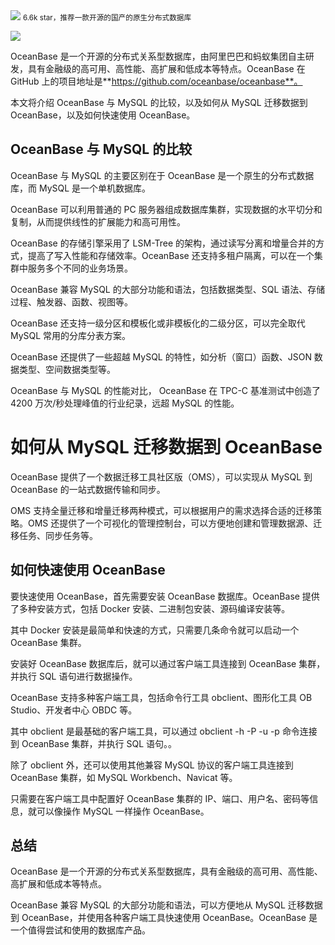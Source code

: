 <img src="/assets/image/240114-oceanbase-1.png" style="max-width: 70%; height: auto;">
<small>6.6k star，推荐一款开源的国产的原生分布式数据库</small>



![](/assets/image/240114-oceanbase-1.png)

OceanBase 是一个开源的分布式关系型数据库，由阿里巴巴和蚂蚁集团自主研发，具有金融级的高可用、高性能、高扩展和低成本等特点。OceanBase 在 GitHub 上的项目地址是**https://github.com/oceanbase/oceanbase**。

本文将介绍 OceanBase 与 MySQL 的比较，以及如何从 MySQL 迁移数据到 OceanBase，以及如何快速使用 OceanBase。

## OceanBase 与 MySQL 的比较

OceanBase 与 MySQL 的主要区别在于 OceanBase 是一个原生的分布式数据库，而 MySQL 是一个单机数据库。

OceanBase 可以利用普通的 PC 服务器组成数据库集群，实现数据的水平切分和复制，从而提供线性的扩展能力和高可用性。

OceanBase 的存储引擎采用了 LSM-Tree 的架构，通过读写分离和增量合并的方式，提高了写入性能和存储效率。OceanBase 还支持多租户隔离，可以在一个集群中服务多个不同的业务场景。

OceanBase 兼容 MySQL 的大部分功能和语法，包括数据类型、SQL 语法、存储过程、触发器、函数、视图等。

OceanBase 还支持一级分区和模板化或非模板化的二级分区，可以完全取代 MySQL 常用的分库分表方案。

OceanBase 还提供了一些超越 MySQL 的特性，如分析（窗口）函数、JSON 数据类型、空间数据类型等。

OceanBase 与 MySQL 的性能对比， OceanBase 在 TPC-C 基准测试中创造了 4200 万次/秒处理峰值的行业纪录，远超 MySQL 的性能。

# 如何从 MySQL 迁移数据到 OceanBase

OceanBase 提供了一个数据迁移工具社区版（OMS），可以实现从 MySQL 到 OceanBase 的一站式数据传输和同步。

OMS 支持全量迁移和增量迁移两种模式，可以根据用户的需求选择合适的迁移策略。OMS 还提供了一个可视化的管理控制台，可以方便地创建和管理数据源、迁移任务、同步任务等。


## 如何快速使用 OceanBase

要快速使用 OceanBase，首先需要安装 OceanBase 数据库。OceanBase 提供了多种安装方式，包括 Docker 安装、二进制包安装、源码编译安装等。

其中 Docker 安装是最简单和快速的方式，只需要几条命令就可以启动一个 OceanBase 集群。

安装好 OceanBase 数据库后，就可以通过客户端工具连接到 OceanBase 集群，并执行 SQL 语句进行数据操作。

OceanBase 支持多种客户端工具，包括命令行工具 obclient、图形化工具 OB Studio、开发者中心 OBDC 等。

其中 obclient 是最基础的客户端工具，可以通过 obclient -h <ip> -P <port> -u <user> -p <password> 命令连接到 OceanBase 集群，并执行 SQL 语句。。

除了 obclient 外，还可以使用其他兼容 MySQL 协议的客户端工具连接到 OceanBase 集群，如 MySQL Workbench、Navicat 等。
  
  只需要在客户端工具中配置好 OceanBase 集群的 IP、端口、用户名、密码等信息，就可以像操作 MySQL 一样操作 OceanBase。

## 总结

OceanBase 是一个开源的分布式关系型数据库，具有金融级的高可用、高性能、高扩展和低成本等特点。
  
  OceanBase 兼容 MySQL 的大部分功能和语法，可以方便地从 MySQL 迁移数据到 OceanBase，并使用各种客户端工具快速使用 OceanBase。OceanBase 是一个值得尝试和使用的数据库产品。
